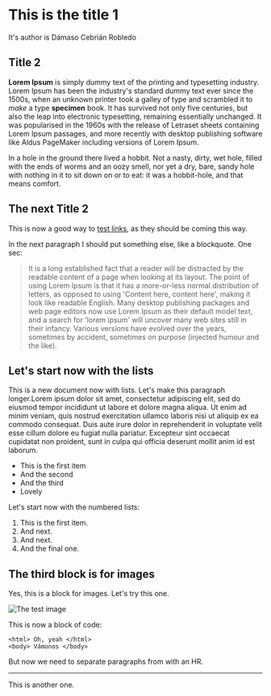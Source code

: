 # This is the title 1

It's author is Dámaso Cebrián Robledo

## Title 2

**Lorem Ipsum** is simply dummy text of the printing and typesetting
industry. Lorem Ipsum has been the industry's standard dummy text ever
since the 1500s, when an unknown printer took a galley of type and
scrambled it to _make_ a type **specimen** book. It has survived not only
five centuries, but also the leap into electronic typesetting,
remaining essentially unchanged. It was popularised in the 1960s with
the release of Letraset sheets containing Lorem Ipsum passages, and
more recently with desktop publishing software like Aldus PageMaker
including versions of Lorem Ipsum.

In a hole in the ground there lived a hobbit. Not a nasty, dirty, wet
hole, filled with the ends of worms and an oozy smell, nor yet a dry,
bare, sandy hole with nothing in it to sit down on or to eat: it was a
hobbit-hole, and that means comfort.

## The next Title 2

This is now a good way to [test links](http://deliris.net), as they
should be coming this way.

In the next paragraph I should put something else, like a
blockquote. One sec:

> It is a long established fact that a reader will be distracted by the
> readable content of a page when looking at its layout. The point of
> using Lorem Ipsum is that it has a more-or-less normal distribution of
> letters, as opposed to using 'Content here, content here', making it
> look like readable English. Many desktop publishing packages and web
> page editors now use Lorem Ipsum as their default model text, and a
> search for 'lorem ipsum' will uncover many web sites still in their
> infancy. Various versions have evolved over the years, sometimes by
> accident, sometimes on purpose (injected humour and the like).

## Let's start now with the lists

This is a new document now with lists. Let's make this paragraph
longer.Lorem ipsum dolor sit amet, consectetur adipiscing elit, sed do
eiusmod tempor incididunt ut labore et dolore magna aliqua. Ut enim ad
minim veniam, quis nostrud exercitation ullamco laboris nisi ut
aliquip ex ea commodo consequat. Duis aute irure dolor in
reprehenderit in voluptate velit esse cillum dolore eu fugiat nulla
pariatur. Excepteur sint occaecat cupidatat non proident, sunt in
culpa qui officia deserunt mollit anim id est laborum.

- This is the first item
- And the second
- And the third
- Lovely

Let's start now with the numbered lists:

1. This is the first item.
2. And next.
3. And next.
4. And the final one.

## The third block is for images

Yes, this is a block for images. Let's try this one.

![The test
image](https://live.staticflickr.com/65535/51320572635_1440cce835_h.jpg)

This is now a block of code:

	<html> Oh, yeah </html>
	<body> Vámonos </body>

But now we need to separate paragraphs from with an HR.

---

This is another one.
